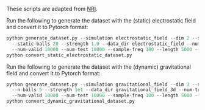 
These scripts are adapted from [NRI](https://github.com/ethanfetaya/NRI).

Run the following to generate the dataset with the (static) electrostatic field and
convert it to Pytorch format:
```python
python generate_dataset.py --simulation electrostatic_field --dim 2 --static_field \
  --static-balls 20 --strength 1.0 --data_dir electrostatic_field --num-train 50000 \
  --num-valid 10000 --num-test 10000 --sample-freq 100 --length 5000 --length-test 5000
python convert_static_electrostatic_dataset.py
```

Run the following to generate the dataset with the (dynamic) gravitational field and
convert it to Pytorch format:
```python
python generate_dataset.py --simulation gravitational_field --dim 3 --static-balls 1 \
  --n-balls 5 --strength 1e1 --data_dir gravitational_field_3d --num-train 50000 \
  --num-valid 10000 --num-test 10000 --sample-freq 100 --length 5000 --length-test 5000
python convert_dynamic_gravitational_dataset.py
```
